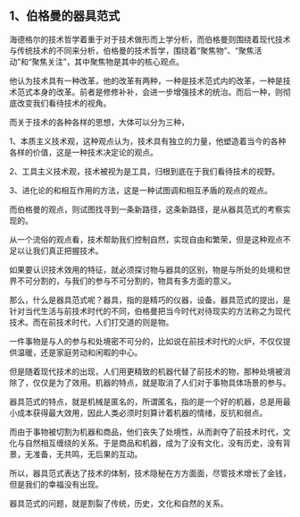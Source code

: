 <h2>1、伯格曼的器具范式</h2><p data-pid="uHiMGhfS">海德格尔的技术哲学着重于对于技术做形而上学分析，而伯格曼则围绕着现代技术与传统技术的不同来分析，伯格曼的技术哲学，围绕着“聚焦物”、“聚焦活动”和“聚焦关注”，其中聚焦物是其中的核心观点。</p><p data-pid="VY8kH1kD">他认为技术具有一种改革，他的改革有两种，一种是技术范式内的改革，一种是技术范式本身的改革。前者是修修补补，会进一步增强技术的统治。而后一种，则彻底改变我们看待技术的视角。</p><p data-pid="MJcozQk2">而关于技术的各种各样的思想，大体可以分为三种，</p><p data-pid="jFigcMh7">1、本质主义技术观，这种观点认为，技术具有独立的力量，他塑造着当今的各种各样的价值，这是一种技术决定论的观点。</p><p data-pid="I59uXnkr">2、工具主义技术观，技术被视为是工具，归根到底在于我们看待技术的视野。</p><p data-pid="inUufQCk">3、进化论的和相互作用的方法，这是一种试图调和相互矛盾的观点的观点。</p><p data-pid="UER2mF-F">而伯格曼的观点，则试图找寻到一条新路径，这条新路径，是从器具范式的考察实现的。</p><p data-pid="egTEZAqz">从一个流俗的观点看，技术帮助我们控制自然，实现自由和繁荣，但是这种观点不足以让我们真正把握技术。</p><p data-pid="XP-cX4gN">如果要认识技术效用的特征，就必须探讨物与器具的区别，物是与所处的处境和世界不可分割的，与我们的参与不可分割的，物具有多方面的意义。</p><p data-pid="KqKuFs_i">那么，什么是器具范式呢？器具，指的是精巧的仪器，设备。器具范式的提出，是针对当代生活与前技术时代的不同，伯格曼把当今时代对待现实的方法称之为现代技术。而在前技术时代，人们打交道的则是物。</p><p data-pid="iQT_knDg">一件事物是与人的参与和处境密不可分的，比如说在前技术时代的火炉，不仅仅提供温暖，还是家庭劳动和闲暇的中心。</p><p data-pid="6xkAiACV">但是随着现代技术的出现，人们用更精致的机器代替了前技术的物，那种处境被消除了，仅仅是为了效用。机器的特点，就是取消了人们对于事物具体场景的参与。</p><p data-pid="NbEw-OqU">器具范式的特点，就是机械是匿名的，所谓匿名，指的是一个好的机器，总是用最小成本获得最大效用，因此人类必须时刻算计着机器的情绪，反抗和弱点。</p><p data-pid="OMGNYZrs">而由于事物被切割为机器和商品，他们丧失了处境性，从而剥夺了前技术时代，文化与自然相互缠绕的关系。于是商品和机器，成为了没有文化，没有历史，没有背景，无准备，无共鸣，无后果的互动。</p><p data-pid="RH4zU9l6">所以，器具范式表达了技术的体制，技术隐秘在方方面面，尽管技术增长了金钱，但是我们的幸福没有出现。</p><p data-pid="4NRt7L0g">器具范式的问题，就是割裂了传统，历史，文化和自然的关系。</p><p></p>